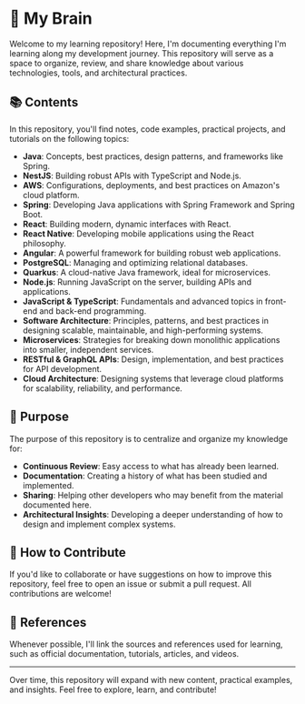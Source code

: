 # 🧠 My Brain

Welcome to my learning repository! Here, I'm documenting everything I'm learning along my development journey. This repository will serve as a space to organize, review, and share knowledge about various technologies, tools, and architectural practices.

## 📚 Contents

In this repository, you'll find notes, code examples, practical projects, and tutorials on the following topics:

- **Java**: Concepts, best practices, design patterns, and frameworks like Spring.
- **NestJS**: Building robust APIs with TypeScript and Node.js.
- **AWS**: Configurations, deployments, and best practices on Amazon's cloud platform.
- **Spring**: Developing Java applications with Spring Framework and Spring Boot.
- **React**: Building modern, dynamic interfaces with React.
- **React Native**: Developing mobile applications using the React philosophy.
- **Angular**: A powerful framework for building robust web applications.
- **PostgreSQL**: Managing and optimizing relational databases.
- **Quarkus**: A cloud-native Java framework, ideal for microservices.
- **Node.js**: Running JavaScript on the server, building APIs and applications.
- **JavaScript & TypeScript**: Fundamentals and advanced topics in front-end and back-end programming.
- **Software Architecture**: Principles, patterns, and best practices in designing scalable, maintainable, and high-performing systems.
- **Microservices**: Strategies for breaking down monolithic applications into smaller, independent services.
- **RESTful & GraphQL APIs**: Design, implementation, and best practices for API development.
- **Cloud Architecture**: Designing systems that leverage cloud platforms for scalability, reliability, and performance.

## 🌱 Purpose

The purpose of this repository is to centralize and organize my knowledge for:

- **Continuous Review**: Easy access to what has already been learned.
- **Documentation**: Creating a history of what has been studied and implemented.
- **Sharing**: Helping other developers who may benefit from the material documented here.
- **Architectural Insights**: Developing a deeper understanding of how to design and implement complex systems.

## 🚀 How to Contribute

If you'd like to collaborate or have suggestions on how to improve this repository, feel free to open an issue or submit a pull request. All contributions are welcome!

## 🔗 References

Whenever possible, I'll link the sources and references used for learning, such as official documentation, tutorials, articles, and videos.

---

Over time, this repository will expand with new content, practical examples, and insights. Feel free to explore, learn, and contribute!
